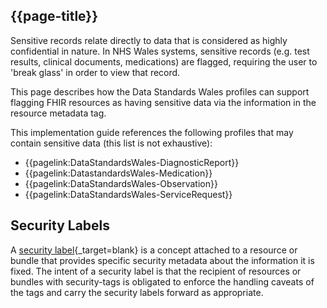 ## {{page-title}}

Sensitive records relate directly to data that is considered as highly confidential in nature. In NHS Wales systems, sensitive records (e.g. test results, clinical documents, medications) are flagged,  requiring the user to 'break glass' in order to view that record.

This page describes how the Data Standards Wales profiles can support flagging FHIR resources as having sensitive data via the information in the resource metadata tag.

This implementation guide references the following profiles that may contain sensitive data (this list is not exhaustive):

* {{pagelink:DataStandardsWales-DiagnosticReport}}
* {{pagelink:DatastandardsWales-Medication}}
* {{pagelink:DataStandardsWales-Observation}}
* {{pagelink:DataStandardsWales-ServiceRequest}}

## Security Labels

A [security label](http://hl7.org/fhir/R4/security-labels.html){_target=blank} is a concept attached to a resource or bundle that provides specific security metadata about the information it is fixed. The intent of a security label is that the recipient of resources or bundles with security-tags is obligated to enforce the handling caveats of the tags and carry the security labels forward as appropriate.

